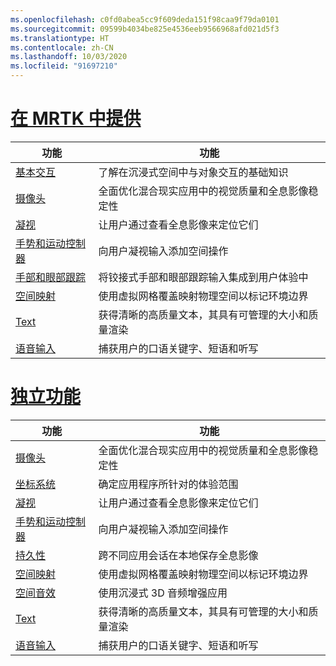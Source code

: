 ```yaml
---
ms.openlocfilehash: c0fd0abea5cc9f609deda151f98caa9f79da0101
ms.sourcegitcommit: 09599b4034be825e4536eeb9566968afd021d5f3
ms.translationtype: HT
ms.contentlocale: zh-CN
ms.lasthandoff: 10/03/2020
ms.locfileid: "91697210"
---
```

# <a name="available-in-mrtk"></a>[在 MRTK 中提供](#tab/mrtk)

|  功能  |  功能  |
| --- | --- |
| [基本交互](../unity/mrtk-101.md) | 了解在沉浸式空间中与对象交互的基础知识 |
| [摄像头](../unity/camera-in-unity.md) | 全面优化混合现实应用中的视觉质量和全息影像稳定性 |
| [凝视](../unity/gaze-in-unity.md) | 让用户通过查看全息影像来定位它们 |
| [手势和运动控制器](../unity/gestures-and-motion-controllers-in-unity.md) | 向用户凝视输入添加空间操作 |
| [手部和眼部跟踪](../unity/hand-eye-in-unit.md) | 将铰接式手部和眼部跟踪输入集成到用户体验中 |
| [空间映射](../unity/spatial-mapping-in-unity.md) | 使用虚拟网格覆盖映射物理空间以标记环境边界 |
| [Text](../unity/text-in-unity.md) | 获得清晰的高质量文本，其具有可管理的大小和质量渲染 |
| [语音输入](../unity/voice-input-in-unity.md) | 捕获用户的口语关键字、短语和听写|

# <a name="standalone-features"></a>[独立功能](#tab/standalone)

|  功能  |  功能  |
| --- | --- |
| [摄像头](../unity/camera-in-unity.md) | 全面优化混合现实应用中的视觉质量和全息影像稳定性 |
| [坐标系统](../unity/coordinate-systems-in-unity.md) | 确定应用程序所针对的体验范围 |
| [凝视](../unity/gaze-in-unity.md) | 让用户通过查看全息影像来定位它们 |
| [手势和运动控制器](../unity/gestures-and-motion-controllers-in-unity.md) | 向用户凝视输入添加空间操作 |
| [持久性](../unity/persistence-in-unity.md) | 跨不同应用会话在本地保存全息影像 |
| [空间映射](../unity/spatial-mapping-in-unity.md) | 使用虚拟网格覆盖映射物理空间以标记环境边界 |
| [空间音效](../unity/spatial-sound-in-unity.md) | 使用沉浸式 3D 音频增强应用 |
| [Text](../unity/text-in-unity.md) | 获得清晰的高质量文本，其具有可管理的大小和质量渲染 |
| [语音输入](../unity/voice-input-in-unity.md) | 捕获用户的口语关键字、短语和听写|


